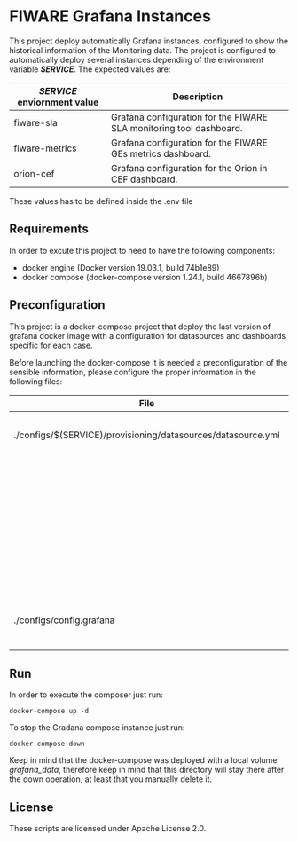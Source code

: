 # FIWARE Grafana Instances

This project deploy automatically Grafana instances, configured to show the historical information
of the Monitoring data. The project is configured to automatically deploy several instances
depending of the environment variable **_SERVICE_**. The expected values are:

| **_SERVICE_ enviornment value**  | **Description**                                                        |
|----------------|---------------------------------------------------------------------|
| fiware-sla     | Grafana configuration for the FIWARE SLA monitoring tool dashboard. |
| fiware-metrics | Grafana configuration for the FIWARE GEs metrics dashboard.         |
| orion-cef      | Grafana configuration for the Orion in CEF dashboard.               |

These values has to be defined inside the .env file

## Requirements

In order to excute this project to need to have the following components:

* docker engine (Docker version 19.03.1, build 74b1e89)
* docker compose (docker-compose version 1.24.1, build 4667896b)

## Preconfiguration

This project is a docker-compose project that deploy the last version of grafana docker image
with a configuration for datasources and dashboards specific for each case.

Before launching the docker-compose it is needed a preconfiguration of the sensible information, 
please configure the proper information in the following files:

| **File**                                                     | **Field**                  | **Value**                                                |
|--------------------------------------------------------------|----------------------------|----------------------------------------------------------|
| ./configs/$(SERVICE)/provisioning/datasources/datasource.yml | user                       | User account of the InfluxDB service.                    |
|                                                              | password                   | Password of the corresponding user.                      |
|                                                              | url                        | InfluxDB instance url.                                   |
|                                                              | database                   | Name of the InfluxDB instance with the monitoring data.  |
| ./configs/config.grafana                                     | GF_SECURITY_ADMIN_PASSWORD | Default admin password of the deployed Grafana instance. |

## Run

In order to execute the composer just run:

```console
docker-compose up -d
```

To stop the Gradana compose instance just run:

```console
docker-compose down
```

Keep in mind that the docker-compose was deployed with a local volume _grafana_data_, therefore keep in mind that this 
directory will stay there after the down operation, at least that you manually delete it.

## License

These scripts are licensed under Apache License 2.0.


